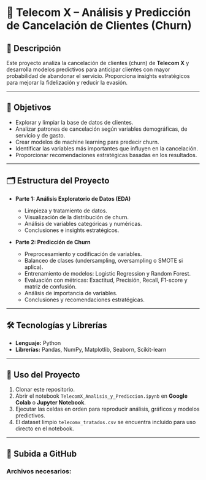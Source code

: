 # 📡 Telecom X – Análisis y Predicción de Cancelación de Clientes (Churn)

## 📄 Descripción
Este proyecto analiza la cancelación de clientes (churn) de **Telecom X** y desarrolla modelos predictivos para anticipar clientes con mayor probabilidad de abandonar el servicio. Proporciona insights estratégicos para mejorar la fidelización y reducir la evasión.

---

## 🎯 Objetivos
- Explorar y limpiar la base de datos de clientes.  
- Analizar patrones de cancelación según variables demográficas, de servicio y de gasto.  
- Crear modelos de machine learning para predecir churn.  
- Identificar las variables más importantes que influyen en la cancelación.  
- Proporcionar recomendaciones estratégicas basadas en los resultados.

---

## 🗂 Estructura del Proyecto
- **Parte 1: Análisis Exploratorio de Datos (EDA)**  
  - Limpieza y tratamiento de datos.  
  - Visualización de la distribución de churn.  
  - Análisis de variables categóricas y numéricas.  
  - Conclusiones e insights estratégicos.

- **Parte 2: Predicción de Churn**  
  - Preprocesamiento y codificación de variables.  
  - Balanceo de clases (undersampling, oversampling o SMOTE si aplica).  
  - Entrenamiento de modelos: Logistic Regression y Random Forest.  
  - Evaluación con métricas: Exactitud, Precisión, Recall, F1-score y matriz de confusión.  
  - Análisis de importancia de variables.  
  - Conclusiones y recomendaciones estratégicas.

---

## 🛠 Tecnologías y Librerías
- **Lenguaje:** Python  
- **Librerías:** Pandas, NumPy, Matplotlib, Seaborn, Scikit-learn  

---

## 🚀 Uso del Proyecto
1. Clonar este repositorio.  
2. Abrir el notebook `TelecomX_Analisis_y_Prediccion.ipynb` en **Google Colab** o **Jupyter Notebook**.  
3. Ejecutar las celdas en orden para reproducir análisis, gráficos y modelos predictivos.  
4. El dataset limpio `telecomx_tratados.csv` se encuentra incluido para uso directo en el notebook.

---

## 💾 Subida a GitHub
### Archivos necesarios:
